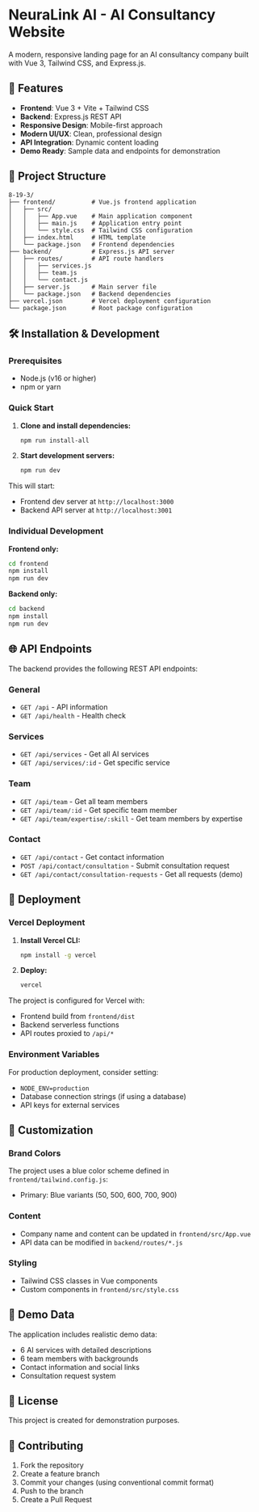# NeuraLink AI - AI Consultancy Website

A modern, responsive landing page for an AI consultancy company built with Vue 3, Tailwind CSS, and Express.js.

## 🚀 Features

- **Frontend**: Vue 3 + Vite + Tailwind CSS
- **Backend**: Express.js REST API
- **Responsive Design**: Mobile-first approach
- **Modern UI/UX**: Clean, professional design
- **API Integration**: Dynamic content loading
- **Demo Ready**: Sample data and endpoints for demonstration

## 📁 Project Structure

```
8-19-3/
├── frontend/          # Vue.js frontend application
│   ├── src/
│   │   ├── App.vue    # Main application component
│   │   ├── main.js    # Application entry point
│   │   └── style.css  # Tailwind CSS configuration
│   ├── index.html     # HTML template
│   └── package.json   # Frontend dependencies
├── backend/           # Express.js API server
│   ├── routes/        # API route handlers
│   │   ├── services.js
│   │   ├── team.js
│   │   └── contact.js
│   ├── server.js      # Main server file
│   └── package.json   # Backend dependencies
├── vercel.json        # Vercel deployment configuration
└── package.json       # Root package configuration
```

## 🛠 Installation & Development

### Prerequisites
- Node.js (v16 or higher)
- npm or yarn

### Quick Start

1. **Clone and install dependencies:**
   ```bash
   npm run install-all
   ```

2. **Start development servers:**
   ```bash
   npm run dev
   ```

This will start:
- Frontend dev server at `http://localhost:3000`
- Backend API server at `http://localhost:3001`

### Individual Development

**Frontend only:**
```bash
cd frontend
npm install
npm run dev
```

**Backend only:**
```bash
cd backend
npm install
npm run dev
```

## 🌐 API Endpoints

The backend provides the following REST API endpoints:

### General
- `GET /api` - API information
- `GET /api/health` - Health check

### Services
- `GET /api/services` - Get all AI services
- `GET /api/services/:id` - Get specific service

### Team
- `GET /api/team` - Get all team members
- `GET /api/team/:id` - Get specific team member
- `GET /api/team/expertise/:skill` - Get team members by expertise

### Contact
- `GET /api/contact` - Get contact information
- `POST /api/contact/consultation` - Submit consultation request
- `GET /api/contact/consultation-requests` - Get all requests (demo)

## 🚀 Deployment

### Vercel Deployment

1. **Install Vercel CLI:**
   ```bash
   npm install -g vercel
   ```

2. **Deploy:**
   ```bash
   vercel
   ```

The project is configured for Vercel with:
- Frontend build from `frontend/dist`
- Backend serverless functions
- API routes proxied to `/api/*`

### Environment Variables

For production deployment, consider setting:
- `NODE_ENV=production`
- Database connection strings (if using a database)
- API keys for external services

## 🎨 Customization

### Brand Colors
The project uses a blue color scheme defined in `frontend/tailwind.config.js`:
- Primary: Blue variants (50, 500, 600, 700, 900)

### Content
- Company name and content can be updated in `frontend/src/App.vue`
- API data can be modified in `backend/routes/*.js`

### Styling
- Tailwind CSS classes in Vue components
- Custom components in `frontend/src/style.css`

## 🧪 Demo Data

The application includes realistic demo data:
- 6 AI services with detailed descriptions
- 6 team members with backgrounds
- Contact information and social links
- Consultation request system

## 📄 License

This project is created for demonstration purposes.

## 🤝 Contributing

1. Fork the repository
2. Create a feature branch
3. Commit your changes (using conventional commit format)
4. Push to the branch
5. Create a Pull Request
